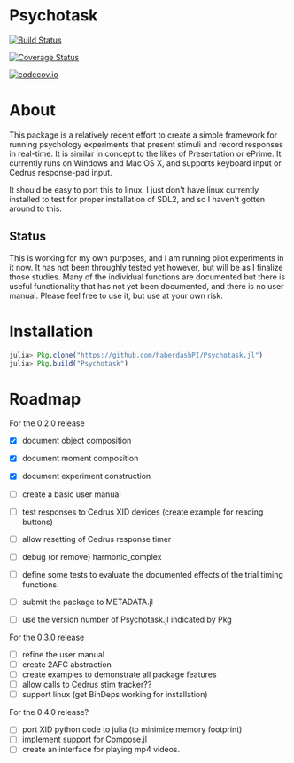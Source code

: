 # Psychotask

[![Build Status](https://travis-ci.org/haberdashPI/Psychotask.jl.svg?branch=master)](https://travis-ci.org/haberdashPI/Psychotask.jl)

[![Coverage Status](https://coveralls.io/repos/haberdashPI/Psychotask.jl/badge.svg?branch=master&service=github)](https://coveralls.io/github/haberdashPI/Psychotask.jl?branch=master)

[![codecov.io](http://codecov.io/github/haberdashPI/Psychotask.jl/coverage.svg?branch=master)](http://codecov.io/github/haberdashPI/Psychotask.jl?branch=master)

# About

This package is a relatively recent effort to create a simple framework for
running psychology experiments that present stimuli and record responses in
real-time. It is similar in concept to the likes of Presentation or ePrime. It
currently runs on Windows and Mac OS X, and supports keyboard input or
Cedrus response-pad input.

It should be easy to port this to linux, I just don't have
linux currently installed to test for proper installation of SDL2, and so I
haven't gotten around to this.

## Status

This is working for my own purposes, and I am running pilot experiments in it
now. It has not been throughly tested yet however, but will be as I finalize
those studies. Many of the individual functions are documented but there is
useful functionality that has not yet been documented, and there is no user
manual. Please feel free to use it, but use at your own risk.

# Installation

```julia
julia> Pkg.clone("https://github.com/haberdashPI/Psychotask.jl")
julia> Pkg.build("Psychotask")
```

# Roadmap

For the 0.2.0 release
- [x] document object composition
- [x] document moment composition
- [x] document experiment construction
- [ ] create a basic user manual

- [ ] test responses to Cedrus XID devices (create example for reading buttons)
- [ ] allow resetting of Cedrus response timer
- [ ] debug (or remove) harmonic_complex
- [ ] define some tests to evaluate the documented effects of the trial timing functions.

- [ ] submit the package to METADATA.jl
- [ ] use the version number of Psychotask.jl indicated by Pkg

For the 0.3.0 release
- [ ] refine the user manual
- [ ] create 2AFC abstraction
- [ ] create examples to demonstrate all package features
- [ ] allow calls to Cedrus stim tracker??
- [ ] support linux (get BinDeps working for installation)

For the 0.4.0 release?
- [ ] port XID python code to julia (to minimize memory footprint)
- [ ] implement support for Compose.jl
- [ ] create an interface for playing mp4 videos.
